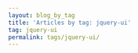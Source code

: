 ```yaml
---
layout: blog_by_tag
title: 'Articles by tag: jquery-ui'
tag: jquery-ui
permalink: tags/jquery-ui/
---
```

